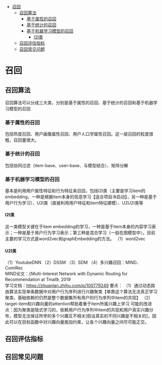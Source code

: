 - [召回](#召回)<br/>
    - [召回算法](#召回算法)<br/>
        - [基于属性的召回](#基于属性的召回)<br/>
        - [基于统计的召回](#基于统计的召回)<br/>
        - [基于机器学习模型的召回](#基于机器学习模型的召回)<br/>
            - [I2I类](#I2I类)<br/>
    - [召回评估指标](#召回评估指标)<br/>
    - [召回常见问题](#召回常见问题)<br/>
    
# 召回
## 召回算法
召回算法可以分成三大类，分别是基于属性的召回、基于统计的召回和基于机器学习模型的召回
### 基于属性的召回
包括热度召回、用户画像属性召回、用户人口学属性召回。这一层召回的粒度很粗，召回量很大。
### 基于统计的召回
包括协同过滤（item-base、user-base、与模型结合）、矩阵分解
### 基于机器学习模型的召回
基本是利用用户属性特征和行为特征来召回，包括I2I类（主要是学习item的embedding，一种是根据item本身的信息学习【适合项目冷启动】，另一种是基于用户行为学习）、U2I类（直接利用用户特征和item特征建模）、U2U2I类等
#### I2I类
这一类模型关键在于item embedding的学习，一种是基于item本身的内容学习表示；一种是基于用户行为学习表示；第三种是混合学习（一般在图模型中）。目前主要的学习方式是word2vec和graphEmbedding的方法。
（1）word2vec
#### U2I类
（1）YoutubeDNN
（2）DSSM
（3）SDM
（4）多兴趣召回：MIND、ComiRec <br/>
MIND论文：《Multi-Interest Network with Dynamic Routing for Recommendation at Tmall》, 2019 <br/>
学习文档：https://zhuanlan.zhihu.com/p/100779249
要点：
（1）通过动态路由算法实现单条数据中对用户行为序列进行兴趣聚类【单靠这个算法无法真正学习聚类，基础依赖的仍然是整个数据集所有用户的行为序列中item的共现】
（2）target-item和兴趣向量的attention帮助着重于item所属兴趣上学习
可能的改进点：因为聚类是隐式学习的，依赖用户行为序列中item的共现和用户真实兴趣分布，模型无法保证所学的多个兴趣互不相关[假设真实的不同兴趣是不相关的]，因此可以在目标函数中对兴趣向量施加约束，让各个兴趣向量之间尽可能正交。
    
## 召回评估指标
## 召回常见问题
